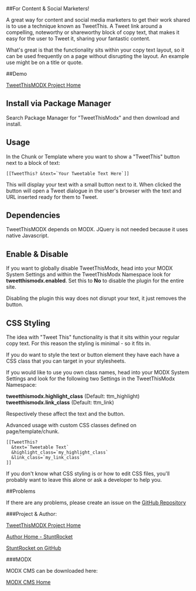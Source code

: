 
##For Content & Social Marketers!

A great way for content and social media marketers to get their work shared is to use a technique known as TweetThis. A Tweet link around a compelling, noteworthy or shareworthy block of copy text, that makes it easy for the user to Tweet it, sharing your fantastic content.

What's great is that the functionality sits within your copy text layout, so it can be used frequently on a page without disrupting the layout. An example use might be on a title or quote.


##Demo

[TweetThisMODX Project Home](https://stuntrocket.github.io/TweetThisModx/)

## Install via Package Manager

Search Package Manager for "TweetThisModx" and then download and install.

## Usage

In the Chunk or Template where you want to show a "TweetThis" button next to a block of text:

```
[[TweetThis? &text=`Your Tweetable Text Here`]]
```

This will display your text with a small button next to it. When clicked the button will open a Tweet dialogue in the user's browser with the text and URL inserted ready for them to Tweet.

## Dependencies

TweetThisMODX depends on MODX. JQuery is not needed because it uses native Javascript.

## Enable & Disable

If you want to globally disable TweetThisModx, head into your MODX System Settings and within the TweetThisModx Namespace look for **tweetthismodx.enabled**. Set this to **No** to disable the plugin for the entire site.

Disabling the plugin this way does not disrupt your text, it just removes the button.

## CSS Styling

The idea with "Tweet This" functionality is that it sits within your regular copy text. For this reason the styling is minimal - so it fits in.

If you do want to style the text or button element they have each have a CSS class that you can target in your stylesheets.

If you would like to use you own class names, head into your MODX System Settings and look for the following two Settings in the TweetThisModx Namespace:

**tweetthismodx.highlight_class** (Default: ttm_highlight)
**tweetthismodx.link_class** (Default: ttm_link)

Respectively these affect the text and the button.

Advanced usage with custom CSS classes defined on page/template/chunk.

```
[[TweetThis?
  &text=`Tweetable Text`
  &highlight_class=`my_highlight_class`
  &link_class=`my_link_class`
]]
```

If you don't know what CSS styling is or how to edit CSS files, you'll probably want to leave this alone or ask a developer to help you.


##Problems

If there are any problems, please create an issue on the [GitHub Repository](https://github.com/stuntrocket/TweetThisModx)

###Project & Author:

[TweetThisMODX Project Home](https://stuntrocket.github.io/TweetThisModx/)

[Author Home - StuntRocket](https://stuntrocket.co)

[StuntRocket on GitHub](https://stuntrocket.github.io)


###MODX

MODX CMS can be downloaded here:

[MODX CMS Home](http://modx.com)
